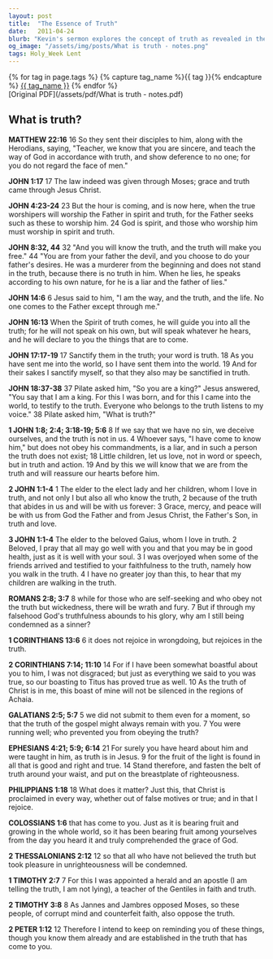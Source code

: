 ```yaml
---
layout: post
title:  "The Essence of Truth"
date:   2011-04-24
blurb: "Kevin's sermon explores the concept of truth as revealed in the scriptures, particularly focusing on the teachings of Jesus Christ. He emphasizes the importance of living in truth, not just in words but through actions, and how truth is integral to the Christian faith. The sermon underscores the transformative power of truth and its role in guiding believers to live authentically and faithfully."
og_image: "/assets/img/posts/What is truth - notes.png"
tags: Holy_Week Lent
---    
```

<div class="tag-pills">
  {% for tag in page.tags %}
    {% capture tag_name %}{{ tag }}{% endcapture %}
    <a href="{{ site.baseurl }}/tag/{{ tag_name }}" class="tag-pill">{{ tag_name }}</a>
  {% endfor %}
</div>
[Original PDF](/assets/pdf/What is truth - notes.pdf)

## What is truth?

**MATTHEW 22:16**
16 So they sent their disciples to him, along with the Herodians, saying, "Teacher, we know that you are sincere, and teach the way of God in accordance with truth, and show deference to no one; for you do not regard the face of men."

**JOHN 1:17**
17 The law indeed was given through Moses; grace and truth came through Jesus Christ.

**JOHN 4:23-24**
23 But the hour is coming, and is now here, when the true worshipers will worship the Father in spirit and truth, for the Father seeks such as these to worship him. 24 God is spirit, and those who worship him must worship in spirit and truth.

**JOHN 8:32, 44**
32 "And you will know the truth, and the truth will make you free."
44 "You are from your father the devil, and you choose to do your father's desires. He was a murderer from the beginning and does not stand in the truth, because there is no truth in him. When he lies, he speaks according to his own nature, for he is a liar and the father of lies."

**JOHN 14:6**
6 Jesus said to him, "I am the way, and the truth, and the life. No one comes to the Father except through me."

**JOHN 16:13**
When the Spirit of truth comes, he will guide you into all the truth; for he will not speak on his own, but will speak whatever he hears, and he will declare to you the things that are to come.

**JOHN 17:17-19**
17 Sanctify them in the truth; your word is truth. 18 As you have sent me into the world, so I have sent them into the world. 19 And for their sakes I sanctify myself, so that they also may be sanctified in truth.

**JOHN 18:37-38**
37 Pilate asked him, "So you are a king?" Jesus answered, "You say that I am a king. For this I was born, and for this I came into the world, to testify to the truth. Everyone who belongs to the truth listens to my voice." 38 Pilate asked him, "What is truth?"

**1 JOHN 1:8; 2:4; 3:18-19; 5:6**
8 If we say that we have no sin, we deceive ourselves, and the truth is not in us.
4 Whoever says, "I have come to know him," but does not obey his commandments, is a liar, and in such a person the truth does not exist;
18 Little children, let us love, not in word or speech, but in truth and action. 19 And by this we will know that we are from the truth and will reassure our hearts before him.

**2 JOHN 1:1-4**
1 The elder to the elect lady and her children, whom I love in truth, and not only I but also all who know the truth, 2 because of the truth that abides in us and will be with us forever: 3 Grace, mercy, and peace will be with us from God the Father and from Jesus Christ, the Father's Son, in truth and love.

**3 JOHN 1:1-4**
The elder to the beloved Gaius, whom I love in truth. 2 Beloved, I pray that all may go well with you and that you may be in good health, just as it is well with your soul. 3 I was overjoyed when some of the friends arrived and testified to your faithfulness to the truth, namely how you walk in the truth. 4 I have no greater joy than this, to hear that my children are walking in the truth.

**ROMANS 2:8; 3:7**
8 while for those who are self-seeking and who obey not the truth but wickedness, there will be wrath and fury.
7 But if through my falsehood God's truthfulness abounds to his glory, why am I still being condemned as a sinner?

**1 CORINTHIANS 13:6**
6 it does not rejoice in wrongdoing, but rejoices in the truth.

**2 CORINTHIANS 7:14; 11:10**
14 For if I have been somewhat boastful about you to him, I was not disgraced; but just as everything we said to you was true, so our boasting to Titus has proved true as well.
10 As the truth of Christ is in me, this boast of mine will not be silenced in the regions of Achaia.

**GALATIANS 2:5; 5:7**
5 we did not submit to them even for a moment, so that the truth of the gospel might always remain with you.
7 You were running well; who prevented you from obeying the truth?

**EPHESIANS 4:21; 5:9; 6:14**
21 For surely you have heard about him and were taught in him, as truth is in Jesus.
9 for the fruit of the light is found in all that is good and right and true.
14 Stand therefore, and fasten the belt of truth around your waist, and put on the breastplate of righteousness.

**PHILIPPIANS 1:18**
18 What does it matter? Just this, that Christ is proclaimed in every way, whether out of false motives or true; and in that I rejoice.

**COLOSSIANS 1:6**
that has come to you. Just as it is bearing fruit and growing in the whole world, so it has been bearing fruit among yourselves from the day you heard it and truly comprehended the grace of God.

**2 THESSALONIANS 2:12**
12 so that all who have not believed the truth but took pleasure in unrighteousness will be condemned.

**1 TIMOTHY 2:7**
7 For this I was appointed a herald and an apostle (I am telling the truth, I am not lying), a teacher of the Gentiles in faith and truth.

**2 TIMOTHY 3:8**
8 As Jannes and Jambres opposed Moses, so these people, of corrupt mind and counterfeit faith, also oppose the truth.

**2 PETER 1:12**
12 Therefore I intend to keep on reminding you of these things, though you know them already and are established in the truth that has come to you.
